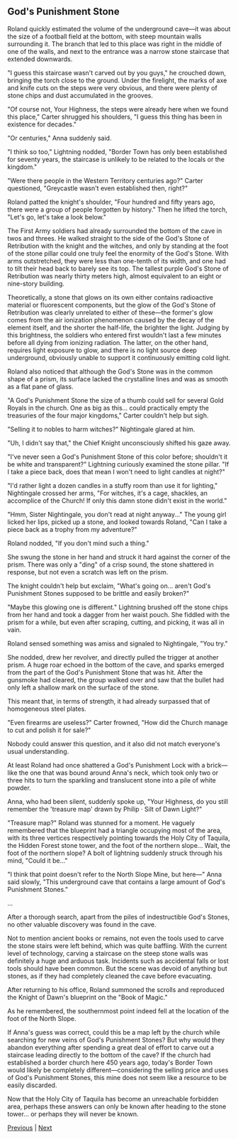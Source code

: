 ## God's Punishment Stone
Roland quickly estimated the volume of the underground cave—it was about the size of a football field at the bottom, with steep mountain walls surrounding it. The branch that led to this place was right in the middle of one of the walls, and next to the entrance was a narrow stone staircase that extended downwards.



"I guess this staircase wasn't carved out by you guys," he crouched down, bringing the torch close to the ground. Under the firelight, the marks of axe and knife cuts on the steps were very obvious, and there were plenty of stone chips and dust accumulated in the grooves.



"Of course not, Your Highness, the steps were already here when we found this place," Carter shrugged his shoulders, "I guess this thing has been in existence for decades."



"Or centuries," Anna suddenly said.



"I think so too," Lightning nodded, "Border Town has only been established for seventy years, the staircase is unlikely to be related to the locals or the kingdom."



"Were there people in the Western Territory centuries ago?" Carter questioned, "Greycastle wasn't even established then, right?"



Roland patted the knight's shoulder, "Four hundred and fifty years ago, there were a group of people forgotten by history." Then he lifted the torch, "Let's go, let's take a look below."



The First Army soldiers had already surrounded the bottom of the cave in twos and threes. He walked straight to the side of the God's Stone of Retribution with the knight and the witches, and only by standing at the foot of the stone pillar could one truly feel the enormity of the God's Stone. With arms outstretched, they were less than one-tenth of its width, and one had to tilt their head back to barely see its top. The tallest purple God's Stone of Retribution was nearly thirty meters high, almost equivalent to an eight or nine-story building.



Theoretically, a stone that glows on its own either contains radioactive material or fluorescent components, but the glow of the God's Stone of Retribution was clearly unrelated to either of these—the former's glow comes from the air ionization phenomenon caused by the decay of the element itself, and the shorter the half-life, the brighter the light. Judging by this brightness, the soldiers who entered first wouldn't last a few minutes before all dying from ionizing radiation. The latter, on the other hand, requires light exposure to glow, and there is no light source deep underground, obviously unable to support it continuously emitting cold light.



Roland also noticed that although the God's Stone was in the common shape of a prism, its surface lacked the crystalline lines and was as smooth as a flat pane of glass.



"A God's Punishment Stone the size of a thumb could sell for several Gold Royals in the church. One as big as this... could practically empty the treasuries of the four major kingdoms," Carter couldn't help but sigh.



"Selling it to nobles to harm witches?" Nightingale glared at him.



"Uh, I didn't say that," the Chief Knight unconsciously shifted his gaze away.



"I've never seen a God's Punishment Stone of this color before; shouldn't it be white and transparent?" Lightning curiously examined the stone pillar. "If I take a piece back, does that mean I won't need to light candles at night?"



"I'd rather light a dozen candles in a stuffy room than use it for lighting," Nightingale crossed her arms, "For witches, it's a cage, shackles, an accomplice of the Church! If only this damn stone didn't exist in the world."



"Hmm, Sister Nightingale, you don't read at night anyway..." The young girl licked her lips, picked up a stone, and looked towards Roland, "Can I take a piece back as a trophy from my adventure?"



Roland nodded, "If you don't mind such a thing."



She swung the stone in her hand and struck it hard against the corner of the prism. There was only a "ding" of a crisp sound, the stone shattered in response, but not even a scratch was left on the prism.



The knight couldn't help but exclaim, "What's going on... aren't God's Punishment Stones supposed to be brittle and easily broken?"



"Maybe this glowing one is different." Lightning brushed off the stone chips from her hand and took a dagger from her waist pouch. She fiddled with the prism for a while, but even after scraping, cutting, and picking, it was all in vain.



Roland sensed something was amiss and signaled to Nightingale, "You try."



She nodded, drew her revolver, and directly pulled the trigger at another prism. A huge roar echoed in the bottom of the cave, and sparks emerged from the part of the God's Punishment Stone that was hit. After the gunsmoke had cleared, the group walked over and saw that the bullet had only left a shallow mark on the surface of the stone.



This meant that, in terms of strength, it had already surpassed that of homogeneous steel plates.



"Even firearms are useless?" Carter frowned, "How did the Church manage to cut and polish it for sale?"



Nobody could answer this question, and it also did not match everyone's usual understanding.



At least Roland had once shattered a God's Punishment Lock with a brick—like the one that was bound around Anna's neck, which took only two or three hits to turn the sparkling and translucent stone into a pile of white powder.



Anna, who had been silent, suddenly spoke up, "Your Highness, do you still remember the 'treasure map' drawn by Philip · Silt of Dawn Light?"



"Treasure map?" Roland was stunned for a moment. He vaguely remembered that the blueprint had a triangle occupying most of the area, with its three vertices respectively pointing towards the Holy City of Taquila, the Hidden Forest stone tower, and the foot of the northern slope... Wait, the foot of the northern slope? A bolt of lightning suddenly struck through his mind, "Could it be..."



"I think that point doesn't refer to the North Slope Mine, but here—" Anna said slowly, "This underground cave that contains a large amount of God's Punishment Stones."



...



After a thorough search, apart from the piles of indestructible God's Stones, no other valuable discovery was found in the cave.

Not to mention ancient books or remains, not even the tools used to carve the stone stairs were left behind, which was quite baffling. With the current level of technology, carving a staircase on the steep stone walls was definitely a huge and arduous task. Incidents such as accidental falls or lost tools should have been common. But the scene was devoid of anything but stones, as if they had completely cleaned the cave before evacuating.



After returning to his office, Roland summoned the scrolls and reproduced the Knight of Dawn's blueprint on the "Book of Magic."



As he remembered, the southernmost point indeed fell at the location of the foot of the North Slope.

If Anna's guess was correct, could this be a map left by the church while searching for new veins of God's Punishment Stones? But why would they abandon everything after spending a great deal of effort to carve out a staircase leading directly to the bottom of the cave? If the church had established a border church here 450 years ago, today's Border Town would likely be completely different—considering the selling price and uses of God's Punishment Stones, this mine does not seem like a resource to be easily discarded.



Now that the Holy City of Taquila has become an unreachable forbidden area, perhaps these answers can only be known after heading to the stone tower... or perhaps they will never be known.





[Previous](CH0272.md) | [Next](CH0274.md)
